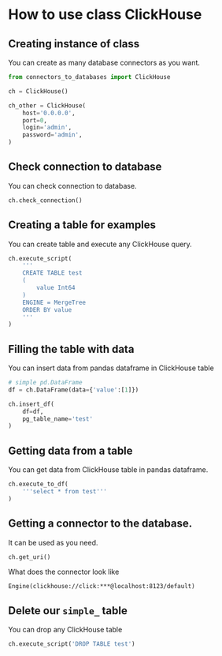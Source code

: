 # How to use class ClickHouse

## Creating instance of class

You can create as many database connectors as you want.

```python
from connectors_to_databases import ClickHouse

ch = ClickHouse()

ch_other = ClickHouse(
    host='0.0.0.0',
    port=0,
    login='admin',
    password='admin',
)
```

## Check connection to database

You can check connection to database.

```python
ch.check_connection()
```

## Creating a table for examples

You can create table and execute any ClickHouse query.

```python
ch.execute_script(
    '''
    CREATE TABLE test 
    (
        value Int64
    ) 
    ENGINE = MergeTree 
    ORDER BY value
    '''
)
```

## Filling the table with data

You can insert data from pandas dataframe in ClickHouse table

```python
# simple pd.DataFrame
df = ch.DataFrame(data={'value':[1]})

ch.insert_df(
    df=df,
    pg_table_name='test'
)
```

## Getting data from a table

You can get data from ClickHouse table in pandas dataframe.

```python
ch.execute_to_df(
    '''select * from test'''
)
```

## Getting a connector to the database.

It can be used as you need.

```python
ch.get_uri()
```

What does the connector look like

```log
Engine(clickhouse://click:***@localhost:8123/default)
```

## Delete our `simple_` table

You can drop any ClickHouse table

```python
ch.execute_script('DROP TABLE test')
```
